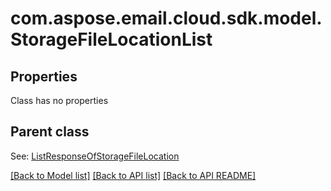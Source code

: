 
# com.aspose.email.cloud.sdk.model.StorageFileLocationList
## Properties
Class has no properties


## Parent class

See: [ListResponseOfStorageFileLocation](ListResponseOfStorageFileLocation.md)

[[Back to Model list]](README.md#documentation-for-models) [[Back to API list]](README.md#documentation-for-api-endpoints) [[Back to API README]](README.md)

